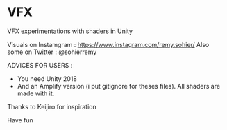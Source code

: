 # VFX
VFX experimentations with shaders in Unity

Visuals on Instamgram : https://www.instagram.com/remy.sohier/
Also some on Twitter : @sohierremy

ADVICES FOR USERS :
- You need  Unity 2018
- And an Amplify version (i put gitignore for theses files). All shaders are made with it.

Thanks to Keijiro for inspiration

Have fun
